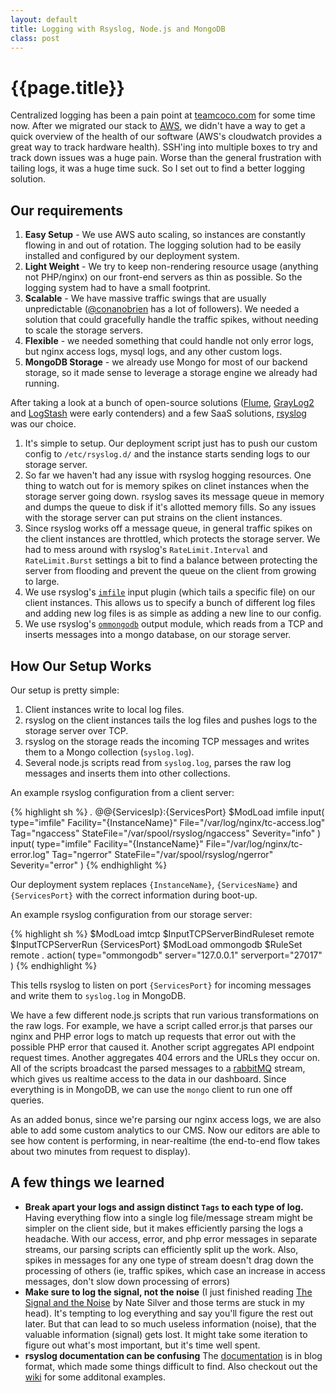 ```yaml
---
layout: default
title: Logging with Rsyslog, Node.js and MongoDB
class: post
---
```


{{page.title}}
================================


Centralized logging has been a pain point at [teamcoco.com](http://teamcoco.com) for some time now. After we migrated our stack to [AWS](http://aws.amazon.com), we didn't have a way to get a quick overview of the health of our software (AWS's cloudwatch provides a great way to track hardware health). SSH'ing into multiple boxes to try and track down issues was a huge pain. Worse than the general frustration with tailing logs, it was a huge time suck. So I set out to find a better logging solution.

Our requirements
-----------------

 1. **Easy Setup** - We use AWS auto scaling, so instances are constantly flowing in and out of rotation. The logging solution had to be easily installed and configured by our deployment system.
 2. **Light Weight** - We try to keep non-rendering resource usage (anything not PHP/nginx) on our front-end servers as thin as possible.  So the logging system had to have a small footprint.
 3. **Scalable** - We have massive traffic swings that are usually unpredictable ([@conanobrien](http://twitter.com/conanobrien) has a lot of followers). We needed a solution that could gracefully handle the traffic spikes, without needing to scale the storage servers.
 4. **Flexible** - we needed something that could handle not only error logs, but nginx access logs, mysql logs, and any other custom logs.
 5. **MongoDB Storage** - we already use Mongo for most of our backend storage, so it made sense to leverage a storage engine we already had running.

After taking a look at a bunch of open-source solutions ([Flume](http://flume.apache.org/), [GrayLog2](http://graylog2.org/) and [LogStash](http://www.logstash.net/) were early contenders) and a few SaaS solutions, [rsyslog](http://www.rsyslog.com/) was our choice.

1. It's simple to setup. Our deployment script just has to push our custom config to `/etc/rsyslog.d/` and the instance starts sending logs to our storage server.
2. So far we haven't had any issue with rsyslog hogging resources. One thing to watch out for is memory spikes on clinet instances when the storage server going down. rsyslog saves its message queue in memory and dumps the queue to disk if it's allotted memory fills. So any issues with the storage server can put strains on the client instances.
3. Since rsyslog works off a message queue, in general traffic spikes on the client instances are throttled, which protects the storage server. We had to mess around with rsyslog's `RateLimit.Interval` and `RateLimit.Burst` settings a bit to find a balance between protecting the server from flooding and prevent the queue on the client from growing to large.
4. We use rsyslog's [`imfile`](http://www.rsyslog.com/doc/imfile.html) input plugin (which tails a specific file) on our client instances. This allows us to specify a bunch of different log files and adding new log files is as simple as adding a new line to our config.
5. We use rsyslog's [`ommongodb`](http://www.rsyslog.com/doc/ommongodb.html) output module, which reads from a TCP and inserts messages into a mongo database, on our storage server.

How Our Setup Works
--------------------
Our setup is pretty simple:

1. Client instances write to local log files.
2. rsyslog on the client instances tails the log files and pushes logs to the storage server over TCP.
3. rsyslog on the storage reads the incoming TCP messages and writes them to a Mongo collection (`syslog.log`).
4. Several node.js scripts read from `syslog.log`, parses the raw log messages and inserts them into other collections.

An example rsyslog configuration from a client server:

{% highlight sh %}
    *.*  @@{ServicesIp}:{ServicesPort}
    $ModLoad imfile
    input(
        type="imfile"
        Facility="{InstanceName}"
        File="/var/log/nginx/tc-access.log"
        Tag="ngaccess"
        StateFile="/var/spool/rsyslog/ngaccess"
        Severity="info"
    )
    input(
        type="imfile"
        Facility="{InstanceName}"
        File="/var/log/nginx/tc-error.log"
        Tag="ngerror"
        StateFile="/var/spool/rsyslog/ngerror"
        Severity="error"
    )
{% endhighlight %}

Our deployment system replaces `{InstanceName}`, `{ServicesName}` and `{ServicesPort}` with the correct information during boot-up.

An example rsyslog configuration from our storage server:

{% highlight sh %}
    $ModLoad imtcp
    $InputTCPServerBindRuleset remote
    $InputTCPServerRun {ServicesPort}
    $ModLoad ommongodb
    $RuleSet remote
    *.* action(
        type="ommongodb"
        server="127.0.0.1"
        serverport="27017"
    )
{% endhighlight %}

This tells rsyslog to listen on port `{ServicesPort}` for incoming messages and write them to `syslog.log` in MongoDB.

We have a few different node.js scripts that run various transformations on the raw logs. For example, we have a script called error.js that parses our nginx and PHP error logs to match up requests that error out with the possible PHP error that caused it. Another script aggregates API endpoint request times. Another aggregates 404 errors and the URLs they occur on. All of the scripts broadcast the parsed messages to a [rabbitMQ](http://www.rabbitmq.com/) stream, which gives us realtime access to the data in our dashboard. Since everything is in MongoDB, we can use the `mongo` client to run one off queries.

As an added bonus, since we're parsing our nginx access logs, we are also able to add some custom analytics to our CMS. Now our editors are able to see how content is performing, in near-realtime (the end-to-end flow takes about two minutes from request to display).

A few things we learned
-----------------------

 * **Break apart your logs and assign distinct `Tags` to each type of log.** Having everything flow into a single log file/message stream might be simpler on the client side, but it makes efficiently parsing the logs a headache. With our access, error, and php error messages in separate streams, our parsing scripts can efficiently split up the work. Also, spikes in messages for any one type of stream doesn't drag down the processing of others (ie, traffic spikes, which case an increase in access messages, don't slow down processing of errors)
 * **Make sure to log the signal, not the noise** (I just finished reading [The Signal and the Noise](http://www.amazon.com/dp/159420411X) by Nate Silver and those terms are stuck in my head). It's tempting to log everything and say you'll figure the rest out later. But that can lead to so much useless information (noise), that the valuable information (signal) gets lost. It might take some iteration to figure out what's most important, but it's time well spent.
 * **rsyslog documentation can be confusing** The [documentation](http://www.rsyslog.com/doc/manual.html) is in blog format, which made some things difficult to find. Also checkout out the [wiki](http://wiki.rsyslog.com/index.php/Main_Page) for some additonal examples.
